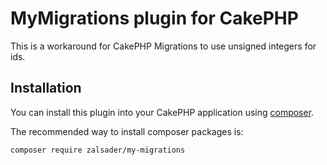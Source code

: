 # MyMigrations plugin for CakePHP

This is a workaround for CakePHP Migrations to use unsigned integers for ids.

## Installation

You can install this plugin into your CakePHP application using [composer](http://getcomposer.org).

The recommended way to install composer packages is:

```
composer require zalsader/my-migrations
```
